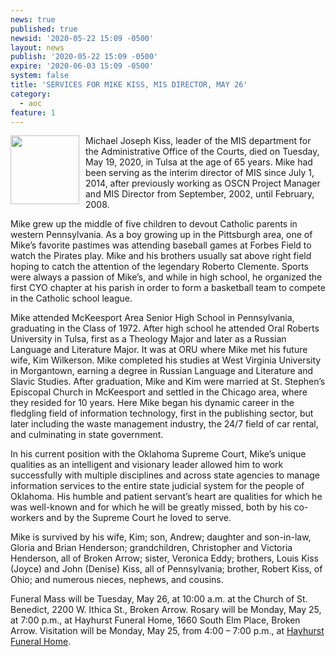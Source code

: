 ```yaml
---
news: true
published: true
newsid: '2020-05-22 15:09 -0500'
layout: news
publish: '2020-05-22 15:09 -0500'
expire: '2020-06-03 15:09 -0500'
system: false
title: 'SERVICES FOR MIKE KISS, MIS DIRECTOR, MAY 26'
category:
  - aoc
feature: 1
---
```

<img style="width: 110px; float: left; margin: 0 10px 10px 0;" src="http://www.oscn.net/images/news/michael-kiss.jpg" />Michael Joseph Kiss, leader of the MIS department for the Administrative Office of the Courts, died on Tuesday, May 19, 2020, in Tulsa at the age of 65 years.  Mike had been serving as the interim director of MIS since July 1, 2014, after previously working as OSCN Project Manager and MIS Director from September, 2002, until February, 2008. 

Mike grew up the middle of five children to devout Catholic parents in western Pennsylvania. As a boy growing up in the Pittsburgh area, one of Mike’s favorite pastimes was attending baseball games at Forbes Field to watch the Pirates play. Mike and his brothers usually sat above right field hoping to catch the attention of the legendary Roberto Clemente. Sports were always a passion of Mike’s, and while in high school, he organized the first CYO chapter at his parish in order to form a basketball team to compete in the Catholic school league.

Mike attended McKeesport Area Senior High School in Pennsylvania, graduating in the Class of 1972. After high school he attended Oral Roberts University in Tulsa, first as a Theology Major and later as a Russian Language and Literature Major. It was at ORU where Mike met his future wife, Kim Wilkerson. Mike completed his studies at West Virginia University in Morgantown, earning a degree in Russian Language and Literature and Slavic Studies. After graduation, Mike and Kim were married at St. Stephen’s Episcopal Church in McKeesport and settled in the Chicago area, where they resided for 10 years. Here Mike began his dynamic career in the fledgling field of information technology, first in the publishing sector, but later including the waste management industry, the 24/7 field of car rental, and culminating in state government.

In his current position with the Oklahoma Supreme Court, Mike’s unique qualities as an intelligent and visionary leader allowed him to work successfully with multiple disciplines and across state agencies to manage information services to the entire state judicial system for the people of Oklahoma. His humble and patient servant’s heart are qualities for which he was well-known and for which he will be greatly missed, both by his co-workers and by the Supreme Court he loved to serve.

Mike is survived by his wife, Kim; son, Andrew; daughter and son-in-law, Gloria and Brian Henderson; grandchildren, Christopher and Victoria Henderson, all of Broken Arrow; sister, Veronica Eddy; brothers, Louis Kiss (Joyce) and John (Denise) Kiss, all of Pennsylvania; brother, Robert Kiss, of Ohio; and numerous nieces, nephews, and cousins.  

Funeral Mass will be Tuesday, May 26, at 10:00 a.m. at the Church of St. Benedict, 2200 W. Ithica St., Broken Arrow.  Rosary will be Monday, May 25, at 7:00 p.m., at Hayhurst Funeral Home, 1660 South Elm Place, Broken Arrow.  Visitation will be Monday, May 25, from 4:00 – 7:00 p.m., at [Hayhurst Funeral Home](https://www.hayhurstfuneralhome.com/obituaries/Michael-Kiss/).
